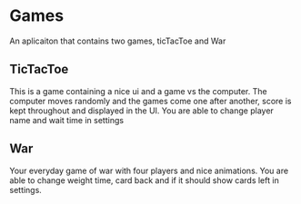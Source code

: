 # Games
An aplicaiton that contains two games, ticTacToe and War

## TicTacToe
This is a game containing a nice ui and a game vs the computer. The computer moves randomly and the games come one  after another, score is kept throughout and displayed in the UI.
You are able to change player name and wait time in settings

## War
Your everyday game of war with four players and nice animations.
You are able to change weight time, card back and if it should show cards left in settings.
